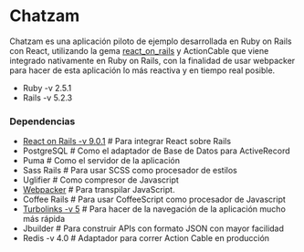 # Chatzam

Chatzam es una aplicación piloto de ejemplo desarrollada en Ruby on Rails con React, utilizando la gema [react_on_rails](https://github.com/shakacode/react_on_rails) y ActionCable que viene integrado nativamente en Ruby on Rails, con la finalidad de usar webpacker para hacer de esta aplicación lo más reactiva y en tiempo real posible.

* Ruby -v 2.5.1
* Rails -v 5.2.3

### Dependencias
* [React on Rails -v 9.0.1](https://github.com/shakacode/react_on_rails) # Para integrar React sobre Rails
* PostgreSQL # Como el adaptador de Base de Datos para ActiveRecord
* Puma # Como el servidor de la aplicación
* Sass Rails # Para usar SCSS como procesador de estilos
* Uglifier # Como compresor de Javascript
* [Webpacker](https://github.com/rails/webpacker) # Para transpilar JavaScript.
* Coffee Rails # Para usar CoffeeScript como procesador de Javascript
* [Turbolinks -v 5](https://github.com/turbolinks/turbolinks) # Para hacer de la navegación de la aplicación mucho más rápida
* Jbuilder # Para construir APIs con formato JSON con mayor facilidad
* Redis -v 4.0 # Adaptador para correr Action Cable en producción